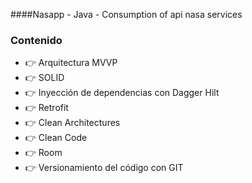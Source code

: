 ####Nasapp - Java - Consumption of api nasa services

### Contenido

- 👉 Arquitectura  MVVP
- 👉 SOLID
- 👉 Inyección de dependencias con Dagger Hilt
- 👉 Retrofit
- 👉 Clean Architectures
- 👉 Clean Code
- 👉 Room
- 👉 Versionamiento del código con GIT
